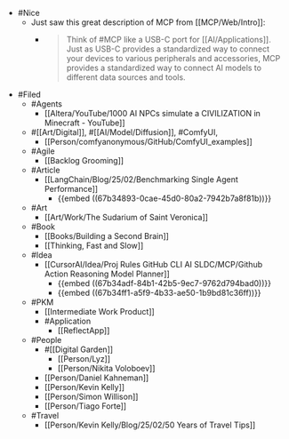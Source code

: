 - #Nice
	- Just saw this great description of MCP from [[MCP/Web/Intro]]:
		- > Think of #MCP like a USB-C port for [[AI/Applications]]. Just as USB-C provides a standardized way to connect your devices to various peripherals and accessories, MCP provides a standardized way to connect AI models to different data sources and tools.
- #Filed
	- #Agents
		- [[Altera/YouTube/1000 AI NPCs simulate a CIVILIZATION in Minecraft - YouTube]]
	- #[[Art/Digital]], #[[AI/Model/Diffusion]], #ComfyUI,
		- [[Person/comfyanonymous/GitHub/ComfyUI_examples]]
	- #Agile
		- [[Backlog Grooming]]
	- #Article
		- [[LangChain/Blog/25/02/Benchmarking Single Agent Performance]]
			- {{embed ((67b34893-0cae-45d0-80a2-7942b7a8f81b))}}
	- #Art
		- [[Art/Work/The Sudarium of Saint Veronica]]
	- #Book
		- [[Books/Building a Second Brain]]
		- [[Thinking, Fast and Slow]]
	- #Idea
		- [[CursorAI/Idea/Proj Rules GitHub CLI AI SLDC/MCP/Github Action Reasoning Model Planner]]
			- {{embed ((67b34adf-84b1-42b5-9ec7-9762d794bad0))}}
			- {{embed ((67b34ff1-a5f9-4b33-ae50-1b9bd81c36ff))}}
	- #PKM
		- [[Intermediate Work Product]]
		- #Application
			- [[ReflectApp]]
	- #People
		- #[[Digital Garden]]
			- [[Person/Lyz]]
			- [[Person/Nikita Voloboev]]
		- [[Person/Daniel Kahneman]]
		- [[Person/Kevin Kelly]]
		- [[Person/Simon Willison]]
		- [[Person/Tiago Forte]]
	- #Travel
		- [[Person/Kevin Kelly/Blog/25/02/50 Years of Travel Tips]]
